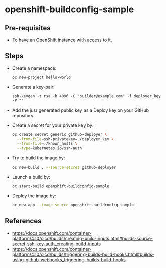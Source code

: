 # openshift-buildconfig-sample


## Pre-requisites

- To have an OpenShift instance with access to it.


## Steps

- Create a namespace:

  ```sh
  oc new-project hello-world
  ```

- Generate a key-pair:

  ```ssh
  ssh-keygen -t rsa -b 4096 -C "builder@example.com" -f deployer_key -P ""
  ```

- Add the jusr generated public key as a Deploy key on your GitHub repository.

- Create a secret for your private key by:

  ```sh
  oc create secret generic github-deployer \
    --from-file=ssh-privatekey=./deployer_key \
    --from-file=./known_hosts \
    --type=kubernetes.io/ssh-auth
  ```

- Try to build the image by:

  ```sh
  oc new-build . --source-secret github-deployer
  ```

- Launch a build by:

  ```sh
  oc start-build openshift-buildconfig-sample 
  ```

- Deploy the image by:

  ```sh
  oc new-app --image-source openshift-buildconfig-sample
  ```

## References

- https://docs.openshift.com/container-platform/4.10/cicd/builds/creating-build-inputs.html#builds-source-secret-ssh-key-auth_creating-build-inputs
- https://docs.openshift.com/container-platform/4.10/cicd/builds/triggering-builds-build-hooks.html#builds-using-github-webhooks_triggering-builds-build-hooks

